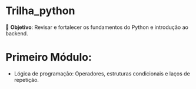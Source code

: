 # Trilha_python
📌 **Objetivo**: Revisar e fortalecer os fundamentos do Python e introdução ao backend.

# Primeiro Módulo:
* Lógica de programação: Operadores, estruturas condicionais e laços de repetição.

 
